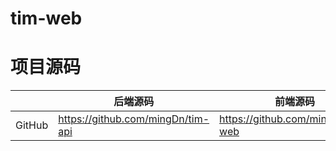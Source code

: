# tim-web
# 项目源码
|     |   后端源码  |   前端源码  |
|---  |--- | --- |
|  GitHub  | https://github.com/mingDn/tim-api |   https://github.com/mingDn/tim-web  |
